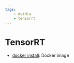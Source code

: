 ```yaml
---
tags:
    - nvidia
    - tensorrt
---
```


# TensorRT


- [docker install](docker_install.md): Docker image
